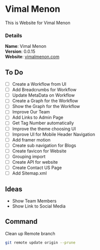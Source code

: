 # Vimal Menon

This is Website for Vimal Menon

### Details

<b>Name</b>: Vimal Menon
<br/>
<b>Version</b>: 0.0.15
<br/>
<b>Website</b>: [vimalmenon.com](https://vimalmenon.com)
<br/>

## To Do

- [ ] Create a Workflow from UI
- [ ] Add Breadcrumbs for Workflow
- [ ] Update MetaData on Workflow
- [ ] Create a Graph for the Workflow
- [ ] Show the Graph for the Workflow
- [ ] Improve Our Team
- [ ] Add Links to Admin Page
- [ ] Get Tag Number automatically
- [ ] Improve the theme choosing UI
- [ ] Improve UI for Mobile Header Navigation
- [ ] Add framer motion
- [ ] Create sub navigation for Blogs
- [ ] Create favicon for Website
- [ ] Grouping import
- [ ] Create API for website
- [ ] Create Contact US Page
- [ ] Add Sitemap.xml

## Ideas

- Show Team Members
- Show Link to Social Media

## Command
Clean up Remote branch
```sh
git remote update origin --prune
```